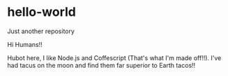 # hello-world
Just another repository

Hi Humans!!

Hubot here, I like Node.js and Coffescript (That's what I'm made off!!).
I've had tacus on the moon and find them far superior to Earth tacos!!
